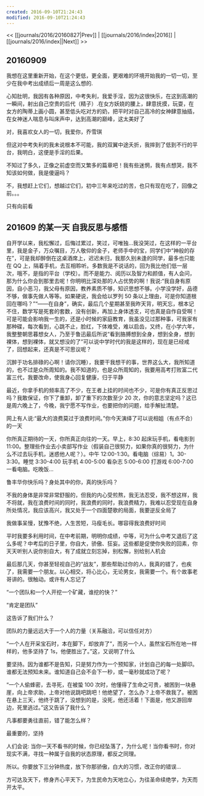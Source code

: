 ```yaml
---
created: 2016-09-10T21:24:43
modified: 2016-09-10T21:24:43
---
```


<< [[journals/2016/20160827|Prev]] | [[journals/2016/index|2016]] | [[journals/2016/index||Next]] >>

## 20160909

我想在这里重新开始，在这个更低，更全面，更艰难的环境开始我的一切一切，至少在我中考出成绩后一周是这么想的.

心知肚明，我因有各种原因，中考失利，我爱手淫，因为这很快乐，在这到高潮的一瞬间，射出自己空贵的后代（精子）.在女方妖娆的腰上，肆意抚摸，玩耍，在女方的陶蒂上画小圆，甚至低头吃对方的奶，把平时对自己高冷的女神肆意抽插，在女神迷人喘息与叫床声中，达到高潮的巅峰，这太美好了

对，我喜欢女人的一切，我爱你，乔雪琪

但这对中考失利的我未说根本不可能，我的双翼中途夭折，我摔到了低到不行的平台，我明白，这便是手淫的后果。

不知过了多久，正像之前虚空而又繁多的篇章吧！我有些迷惘，我有点想哭，我不知该如何做，我是傻逼吗？

不，我想赶上它们，想越过它们，初中三年来吃过的苦，也只有现在吃了，回像之前。。。

只有向前看

## 201609 的某一天 自我反思与感悟

自开学以来，我松懈过，后悔过累过，笑过，可唯独…我没哭过，在这样的一平台里，我是金子，万众嘱目，万人敬仰的金子，老师手中的宝，同学们中“神般的存在”，可是我却醉倒在这桌酒席上，迟迟未归，我那久别未逢的同学，最多也只能在 QQ 上，隔着手机，去互相聆听。多数我是不说话的，回为我比他们低一层次，哦不，是指的平台（学校）。而不是能力、阅历以及智力和颜值，有人会问，那为什么你会到那里去呢！你明明比深处那的人占优势的啊！我说:“我自身有原因，自小恶习，我父母有原因，教养素质不够，知识思想不够。小学没学好，品德不够，做事先做人等等。如果硬说，我会给以罗列 50 条以上理由，可是你知道根回在哪吗？”“——在自身”，确实，最后几个星期甚至我昨天背，明天忘，根本记不住，数学写是死套的套数，没有创新，再加上身体透支，可也真是自作自受啊！可是可能会影响我一生的，还是小时候的家庭教育，我虽没见过那种事，可我家有那种碟，每次看到，心跳不止，脸红，下体难受，难以启齿，又终，在小学六年，我整整朝思暮想女人，乃至于鲁迅最后所说“看到胳膊想到全身，想到全身，想到裸体，想到裸体，就又想没的了”可以说中学时代的我是这样的，现在是已经戒了，回想起来，还真是不可思议呢？

沉醉于功名排碌的心啊！请你沉睡），我要干我想干的事，世界这么大，我所知道的，也不过是众所周知的。我不知道的，也是众所周知的，我要用高考打败富二代富三代，我要改命，使我身心回复健康，归于平静

最近，你拿手机的频率高了不少，在王者上挂的时间也不少，可是你有真正反思过吗？我敢保证，你下了重卸，卸了重下的次数至少 20 次，你的意志坚定吗？这已是周六晚上了，今晚，我宁愿不写作业，也要把你的问题，给手解扯清楚。

网上有人说:“最大的浪费莫过于浪费时间。”你今天演绎了可以说相姐（有点不合）的一天

你所真正期待的一天，你所真正向往的一天。早上，8:30 起床玩手机，看电影到 11:00。整理些作业去小卖部写作业（假装自己很努力，如果你真的很努力，为什么不过去玩手机，迷惑他人呢？）。中午 12:00-1:30。看电脑（综易）1。30-3:30。睡觉 3:30-4:00 玩手机 4:00-5:00 看杂志 5:00-6:00 打游戏 6:00-7:00 一看电脑。吃晚饭…

鲁丰华你快乐吗？身处其中的你，真的快乐吗？

不我的身体是非常非常舒服的，但我的内心受煎熬，我无法忍受，我不想这样，我不将就，我在浪费时间的同时，我浪费的同时，我浪费精力，我难以忍受现在自身所处情况，我应该高兴，我又处于一个四面楚歌的局面，我要逆反全局了

我做事呆慢，犹豫不绝，人生苦短，马瘦毛长。哪容得我浪费好时间

平时我要多利用时间，在中考前期，明明你成绩，中等，可为什么中考又退后了这么多呢？中考后的日子里，你自大，骄傲、狂妄。这些都是促使你失败的回素，你天天听别人说你别自大，有了成就立刻忘掉，别松懈，别给别人机会

最后那几天，你甚至轻视自己的“战友”，那些帮助过你的人，我真的错了，也疾了，我需要一个朋友。以心相交，将心比心，无论男女，我需要一个。有个故事老哥讲的。很触动。或许有人忘记了

“一个团队和一个人开挖一个矿藏，谁挖的快？”

“肯定是团队”

这告诉了我们什么？

团队的力量远远大于一个人的力量（关系融洽，可以信任对方）

“一个人在开采宝石时，本在脚下，却放弃了”，而另一个人，虽然宝石所在地一样样的，他多坚持了 1s，他便胜出了。”这，又说明了什么

要坚持。因为谁都不是告知，只是努力作为一个预知家，计划自己的每一处脚印。谁都无法预知未来。谁知道自己会不会下一秒，或一毫秒就成功了呢？

“一个人偷蜂密，去寻死，在被蛰 100 次时，他懂得了生命之可贵，被困到一块悬崖，向上帝求助，上帝对他说跳吧跳吧！他绝望了，怎么办？上帝不救我了。被困在悬上三天，他终于跳了，没想到的是，没死，他还活着！下面是，他又游回岸边，死里逃过。”这又告诉了我什么？

凡事都要勇往直前，错了能怎么样？

最重要的，坚持

人们会说: 当你一天不看书的时候，你已经坠落了，为什么呢！当你看书时，你对现实不满，寻找一种属于自我的状态原理，都反之同理。

所以。你要放下三分钟热度，放下你那骄傲，白大的习惯，改正你的错误…

方可达及天下，修身齐心平天下，为生民命为天地立心，为往圣命续绝学，为天而开太平。
